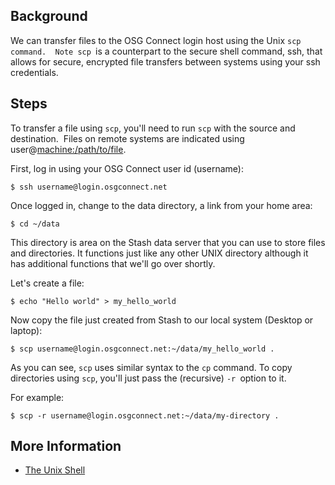 [title]: http://a/ "Moving files onto login.osgconnect.net using scp"

Background
----------

We can transfer files to the OSG Connect login host using the Unix `scp command.
 Note scp `is a counterpart to the secure shell command, ssh, that allows for
secure, encrypted file transfers between systems using your ssh credentials.

Steps
-----

To transfer a file using `scp`, you'll need to run `scp` with the source and
destination.  Files on remote systems are indicated using
user\@[machine:/path/to/file](<http://machine/path/to/file>).

First, log in using your OSG Connect user id (username): 

~~~~~~~~~~~~~~~~~~~~~~~~~~~~~~~~~~~~~~~~~~~~~~~~~~~~~~~~~~~~~~~~~~~~~~~~~~~~~~~~
$ ssh username@login.osgconnect.net
~~~~~~~~~~~~~~~~~~~~~~~~~~~~~~~~~~~~~~~~~~~~~~~~~~~~~~~~~~~~~~~~~~~~~~~~~~~~~~~~

Once logged in, change to the data directory, a link from your home area:

~~~~~~~~~~~~~~~~~~~~~~~~~~~~~~~~~~~~~~~~~~~~~~~~~~~~~~~~~~~~~~~~~~~~~~~~~~~~~~~~
$ cd ~/data
~~~~~~~~~~~~~~~~~~~~~~~~~~~~~~~~~~~~~~~~~~~~~~~~~~~~~~~~~~~~~~~~~~~~~~~~~~~~~~~~

This directory is area on the Stash data server that you can use to store files
and directories. It functions just like any other UNIX directory although it has
additional functions that we'll go over shortly. 

Let's create a file:

~~~~~~~~~~~~~~~~~~~~~~~~~~~~~~~~~~~~~~~~~~~~~~~~~~~~~~~~~~~~~~~~~~~~~~~~~~~~~~~~
$ echo "Hello world" > my_hello_world
~~~~~~~~~~~~~~~~~~~~~~~~~~~~~~~~~~~~~~~~~~~~~~~~~~~~~~~~~~~~~~~~~~~~~~~~~~~~~~~~

Now copy the file just created from Stash to our local system (Desktop or
laptop):

~~~~~~~~~~~~~~~~~~~~~~~~~~~~~~~~~~~~~~~~~~~~~~~~~~~~~~~~~~~~~~~~~~~~~~~~~~~~~~~~
$ scp username@login.osgconnect.net:~/data/my_hello_world .
~~~~~~~~~~~~~~~~~~~~~~~~~~~~~~~~~~~~~~~~~~~~~~~~~~~~~~~~~~~~~~~~~~~~~~~~~~~~~~~~

As you can see, `scp` uses similar syntax to the `cp` command. To copy
directories using `scp`, you'll just pass the (recursive) `-r `option to it. 

For example:

~~~~~~~~~~~~~~~~~~~~~~~~~~~~~~~~~~~~~~~~~~~~~~~~~~~~~~~~~~~~~~~~~~~~~~~~~~~~~~~~
$ scp -r username@login.osgconnect.net:~/data/my-directory .
~~~~~~~~~~~~~~~~~~~~~~~~~~~~~~~~~~~~~~~~~~~~~~~~~~~~~~~~~~~~~~~~~~~~~~~~~~~~~~~~

More Information
----------------

-   [The Unix
    Shell](<http://swc-osg-workshop.github.io/2014-12-15-UChicago/novice/shell/index.html>)
